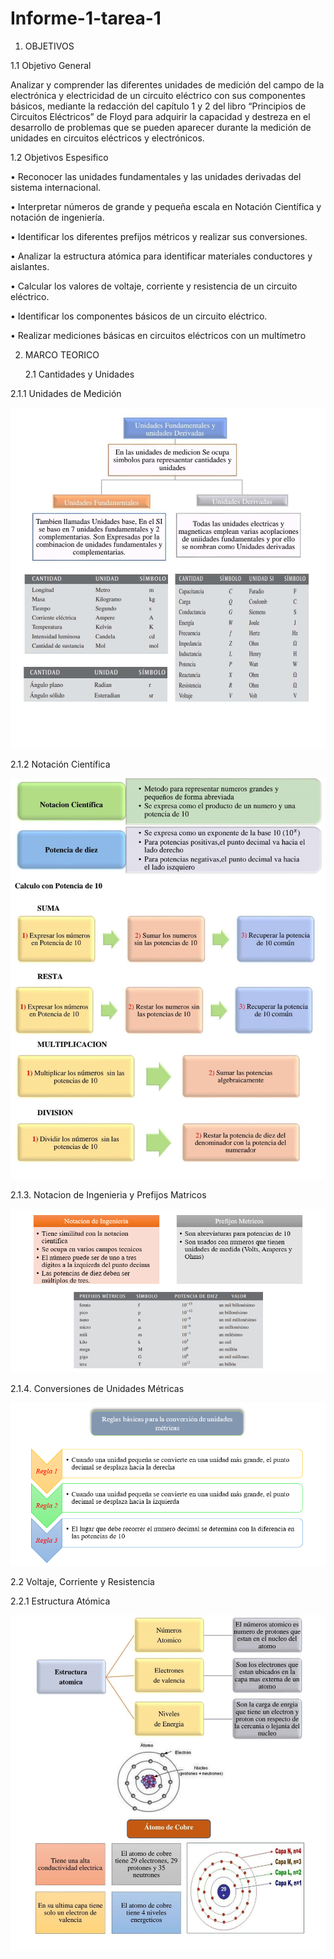 # Informe-1-tarea-1
1. OBJETIVOS 
 
1.1 Objetivo General

Analizar y comprender las diferentes unidades de medición del campo de la electrónica y electricidad de un circuito eléctrico con sus componentes básicos, mediante la redacción del capítulo 1 y 2 del libro “Principios de Circuitos Eléctricos” de Floyd para adquirir la capacidad y destreza en el desarrollo de problemas que se pueden aparecer durante la medición de unidades en circuitos eléctricos y electrónicos.

1.2 Objetivos Espesifico

•	Reconocer las unidades fundamentales y las unidades derivadas del sistema internacional.

•	Interpretar números de grande y pequeña escala en Notación Científica y notación de ingeniería. 

•	Identificar los diferentes prefijos métricos y realizar sus conversiones. 

•	 Analizar la estructura atómica para identificar materiales conductores y aislantes.

•	Calcular los valores de voltaje, corriente y resistencia de un circuito eléctrico.

•	Identificar los componentes básicos de un circuito eléctrico.

•	Realizar mediciones básicas en circuitos eléctricos con un multímetro

2. MARCO TEORICO
  
     2.1 Cantidades y Unidades
      
2.1.1 Unidades de Medición

![](https://github.com/dasalazar20/Informe-1-tarea-1/blob/main/Imagenes/Informe%201%20Circuitos_3.jpg)

2.1.2 Notación Científica 

![](https://github.com/dasalazar20/Informe-1-tarea-1/blob/main/Imagenes/Informe%201%20Circuitos_4.jpg)

2.1.3.	Notacion de Ingenieria y Prefijos Matricos 

![](https://github.com/dasalazar20/Informe-1-tarea-1/blob/main/Imagenes/Informe%201%20Circuitos_5.png)

2.1.4.	Conversiones de Unidades Métricas

![](https://github.com/dasalazar20/Informe-1-tarea-1/blob/main/Imagenes/Informe%201%20Circuitos_6.png)

   2.2	Voltaje, Corriente y Resistencia
   
2.2.1 Estructura Atómica

![](https://github.com/dasalazar20/Informe-1-tarea-1/blob/main/Imagenes/Informe%201%20Circuitos_7.jpg)
